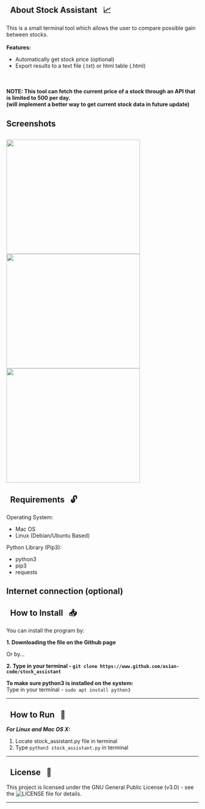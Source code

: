 
##  &nbsp; About Stock Assistant &nbsp; :chart_with_upwards_trend:

This is a small terminal tool which allows the user to compare possible gain between stocks.<br><br>
**Features:**
* Automatically get stock price (optional)
* Export results to a text file (.txt) or html table (.html)

<br>

#### NOTE: This tool can fetch the current price of a stock through an API that is limited to 500 per day. <br>(will implement a better way to get current stock data in future update)
## Screenshots
<a href="https://raw.githubusercontent.com/asian-code/stock_assistant/master/Images/autoPrice.png" target="_blank"><img src="https://raw.githubusercontent.com/asian-code/stock_assistant/master/Images/autoPrice.png" align="top" border="0" width="350" height="300"></a>
<a href="https://raw.githubusercontent.com/asian-code/stock_assistant/master/Images/savemenu.png" target="_blank"><img src="https://raw.githubusercontent.com/asian-code/stock_assistant/master/Images/savemenu.png" align="top" border="0" width="350" height="300"></a>
<a href="https://raw.githubusercontent.com/asian-code/stock_assistant/master/Images/htmlTable.png" target="_blank"><img src="https://raw.githubusercontent.com/asian-code/stock_assistant/master/Images/htmlTable.png" align="top" border="0" width="350" height="300"></a>
------------------------------------------------------------------------

##  &nbsp; Requirements &nbsp; :unlock:

Operating System:
* Mac OS 
* Linux (Debian/Ubuntu Based)

Python Library (Pip3):
* python3
* pip3
* requests

Internet connection (optional)
------------------------------------------------------------------------

##  &nbsp; How to Install &nbsp; :inbox_tray:

You can install the program by:

**1. Downloading the file on the Github page**

Or by...

**2. Type in your terminal - `git clone https://www.github.com/asian-code/stock_assistant`**

**To make sure python3 is installed on the system:**<br>
Type in your terminal - `sudo apt install python3` <br>

------------------------------------------------------------------------

## &nbsp; How to Run &nbsp; :running:

***For Linux and Mac OS X:***
1. Locate stock_assistant.py file in terminal<br>
2. Type `python3 stock_assistant.py` in terminal

------------------------------------------------------------------------

##  &nbsp; License &nbsp; :page_with_curl:

This project is licensed under the GNU General Public License (v3.0) - see the ![LICENSE](https://github.com/asian-code/stockCompare/blob/master/LICENSE) file for details.

------------------------------------------------------------------------
